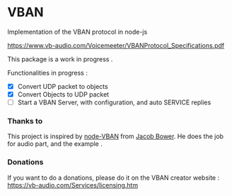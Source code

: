 # VBAN
Implementation of the VBAN protocol in node-js

https://www.vb-audio.com/Voicemeeter/VBANProtocol_Specifications.pdf


This package is a work in progress . 

Functionalities in progress : 

- [X] Convert UDP packet to objects
- [X] Convert Objects to UDP packet
- [ ] Start a VBAN Server, with configuration, and auto SERVICE replies

### Thanks to
This project is inspired by [node-VBAN](https://github.com/JMJBower/node-VBAN) from [Jacob Bower](https://github.com/JMJBower).
He does the job for audio part, and the example .

### Donations
If you want to do a donations, please do it on the VBAN creator website : https://vb-audio.com/Services/licensing.htm

